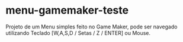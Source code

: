 # menu-gamemaker-teste
Projeto de um Menu simples feito no Game Maker, pode ser navegado utilizando Teclado [W,A,S,D / Setas / Z / ENTER] ou Mouse.
